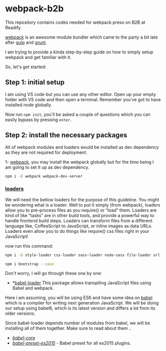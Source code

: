 # webpack-b2b
This repository contains codes needed for webpack preso on B2B at Readify

[webpack](http://webpack.github.io/) is an awesome module bundler which came to the party a bit late after [gulp](http://gulpjs.com/) and [grunt](http://gruntjs.com/).

I am trying to provide a kinda step-by-step guide on how to simply setup webpack and get familiar with it.

So, let's get started:

## Step 1: initial setup
I am using VS code but you can use any other editor. Open up your empty folder with VS code and then open a terminal.
Remember you've got to have installed node globally.

Now run `npm init`, you'll be asked a couple of questions which you can easily bypass by pressing `enter`.

## Step 2: install the necessary packages
All of webpack modules and loaders would be installed as dev dependency as they are not required for deployment.

1- [webpack](http://webpack.github.io/), you may install the webpack globally but for the time being I am going to set it up as dev dependency.
```bash
npm i -D webpack webpack-dev-server
```

### [loaders](https://webpack.github.io/docs/loaders.html)
We will need the bellow loaders for the purpose of this guideline.
You might be wondering what is a loader. Well to put it simply (from webpack), loaders allow you to pre-process files as you require() or “load” them. Loaders are kind of like “tasks” are in other build tools, and provide a powerful way to handle frontend build steps. Loaders can transform files from a different language like, CoffeeScript to JavaScript, or inline images as data URLs. Loaders even allow you to do things like require() css files right in your JavaScript!

now run this command:
```bash
npm i -D style-loader css-loader sass-loader node-sass file-loader url-loader postcss-loader babel-loader babel-core babel-preset-es2015 eslint eslint-loader eslint-config-airbnb-base eslint-plugin-import extract-text-webpack-plugin

npm i bootstrap --save
```

Don't worry, I will go through these one by one:

* *[babel-loader](https://www.npmjs.com/package/babel-loader) This package allows transpiling JavaScript files using Babel and webpack.

Here i am assuming, you will be using ES6 and have some idea on [babel](https://babeljs.io/) which is a compiler for writing next generation JavaScript. We will be doing our setup using babel6, which is its latest version and differs a lot from its older versions.

Since babel-loader depends number of modules from babel, we will be installing all of them together. Make sure to read about them ..         
* *[babel-core](https://www.npmjs.com/package/babel-core)*    
* *[babel-preset-es2015](https://www.npmjs.com/package/babel-preset-es2015)* - Babel preset for all es2015 plugins.

